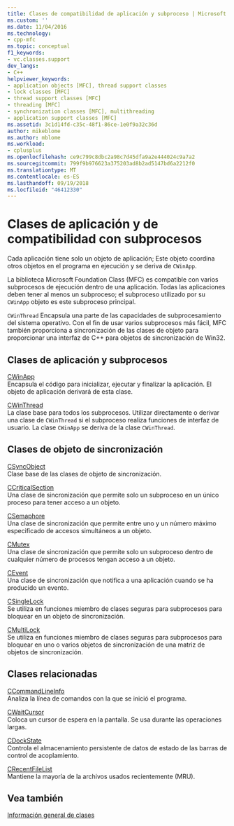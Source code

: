 ```yaml
---
title: Clases de compatibilidad de aplicación y subproceso | Microsoft Docs
ms.custom: ''
ms.date: 11/04/2016
ms.technology:
- cpp-mfc
ms.topic: conceptual
f1_keywords:
- vc.classes.support
dev_langs:
- C++
helpviewer_keywords:
- application objects [MFC], thread support classes
- lock classes [MFC]
- thread support classes [MFC]
- threading [MFC]
- synchronization classes [MFC], multithreading
- application support classes [MFC]
ms.assetid: 3c1d14fd-c35c-48f1-86ce-1e0f9a32c36d
author: mikeblome
ms.author: mblome
ms.workload:
- cplusplus
ms.openlocfilehash: ce9c799c8dbc2a98c7d45dfa9a2e444024c9a7a2
ms.sourcegitcommit: 799f9b976623a375203ad8b2ad5147bd6a2212f0
ms.translationtype: MT
ms.contentlocale: es-ES
ms.lasthandoff: 09/19/2018
ms.locfileid: "46412330"
---
```

# <a name="application-and-thread-support-classes"></a>Clases de aplicación y de compatibilidad con subprocesos

Cada aplicación tiene solo un objeto de aplicación; Este objeto coordina otros objetos en el programa en ejecución y se deriva de `CWinApp`.

La biblioteca Microsoft Foundation Class (MFC) es compatible con varios subprocesos de ejecución dentro de una aplicación. Todas las aplicaciones deben tener al menos un subproceso; el subproceso utilizado por su `CWinApp` objeto es este subproceso principal.

`CWinThread` Encapsula una parte de las capacidades de subprocesamiento del sistema operativo. Con el fin de usar varios subprocesos más fácil, MFC también proporciona a sincronización de las clases de objeto para proporcionar una interfaz de C++ para objetos de sincronización de Win32.

## <a name="application-and-thread-classes"></a>Clases de aplicación y subprocesos

[CWinApp](../mfc/reference/cwinapp-class.md)<br/>
Encapsula el código para inicializar, ejecutar y finalizar la aplicación. El objeto de aplicación derivará de esta clase.

[CWinThread](../mfc/reference/cwinthread-class.md)<br/>
La clase base para todos los subprocesos. Utilizar directamente o derivar una clase de `CWinThread` si el subproceso realiza funciones de interfaz de usuario. La clase `CWinApp` se deriva de la clase `CWinThread`.

## <a name="synchronization-object-classes"></a>Clases de objeto de sincronización

[CSyncObject](../mfc/reference/csyncobject-class.md)<br/>
Clase base de las clases de objeto de sincronización.

[CCriticalSection](../mfc/reference/ccriticalsection-class.md)<br/>
Una clase de sincronización que permite solo un subproceso en un único proceso para tener acceso a un objeto.

[CSemaphore](../mfc/reference/csemaphore-class.md)<br/>
Una clase de sincronización que permite entre uno y un número máximo especificado de accesos simultáneos a un objeto.

[CMutex](../mfc/reference/cmutex-class.md)<br/>
Una clase de sincronización que permite solo un subproceso dentro de cualquier número de procesos tengan acceso a un objeto.

[CEvent](../mfc/reference/cevent-class.md)<br/>
Una clase de sincronización que notifica a una aplicación cuando se ha producido un evento.

[CSingleLock](../mfc/reference/csinglelock-class.md)<br/>
Se utiliza en funciones miembro de clases seguras para subprocesos para bloquear en un objeto de sincronización.

[CMultiLock](../mfc/reference/cmultilock-class.md)<br/>
Se utiliza en funciones miembro de clases seguras para subprocesos para bloquear en uno o varios objetos de sincronización de una matriz de objetos de sincronización.

## <a name="related-classes"></a>Clases relacionadas

[CCommandLineInfo](../mfc/reference/ccommandlineinfo-class.md)<br/>
Analiza la línea de comandos con la que se inició el programa.

[CWaitCursor](../mfc/reference/cwaitcursor-class.md)<br/>
Coloca un cursor de espera en la pantalla. Se usa durante las operaciones largas.

[CDockState](../mfc/reference/cdockstate-class.md)<br/>
Controla el almacenamiento persistente de datos de estado de las barras de control de acoplamiento.

[CRecentFileList](../mfc/reference/crecentfilelist-class.md)<br/>
Mantiene la mayoría de la archivos usados recientemente (MRU).

## <a name="see-also"></a>Vea también

[Información general de clases](../mfc/class-library-overview.md)

